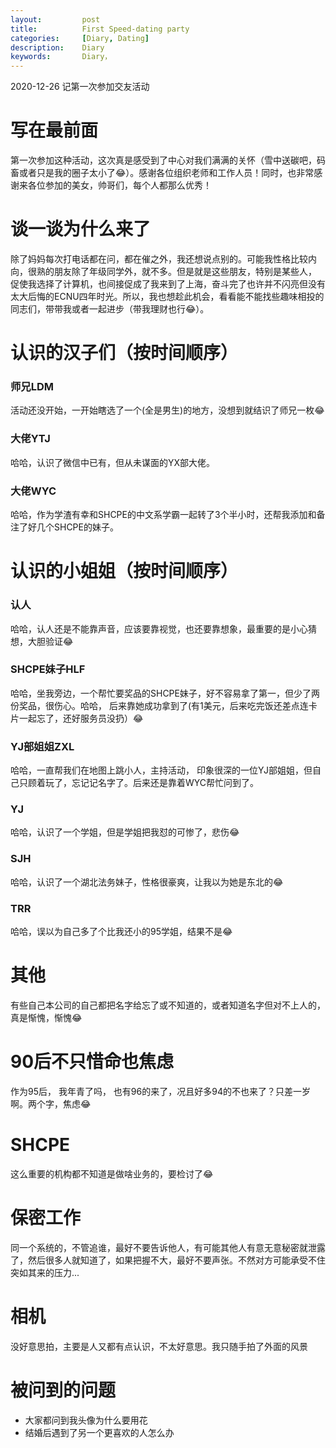 ```yaml
---
layout:     	post
title:      	First Speed-dating party
categories: 	[Diary, Dating]
description:   	Diary
keywords: 		Diary，
---
```


2020-12-26 记第一次参加交友活动

# 写在最前面

第一次参加这种活动，这次真是感受到了中心对我们满满的关怀（雪中送碳吧，码畜或者只是我的圈子太小了😂）。感谢各位组织老师和工作人员！同时，也非常感谢来各位参加的美女，帅哥们，每个人都那么优秀！ 

# 谈一谈为什么来了

除了妈妈每次打电话都在问，都在催之外，我还想说点别的。可能我性格比较内向，很熟的朋友除了年级同学外，就不多。但是就是这些朋友，特别是某些人， 促使我选择了计算机，也间接促成了我来到了上海，奋斗完了也许并不闪亮但没有太大后悔的ECNU四年时光。所以，我也想趁此机会，看看能不能找些趣味相投的同志们，带带我或者一起进步（带我理财也行😂）。

# 认识的汉子们（按时间顺序）

### 师兄LDM

活动还没开始，一开始瞎选了一个(全是男生)的地方，没想到就结识了师兄一枚😂

### 大佬YTJ

哈哈，认识了微信中已有，但从未谋面的YX部大佬。

### 大佬WYC

哈哈，作为学渣有幸和SHCPE的中文系学霸一起转了3个半小时，还帮我添加和备注了好几个SHCPE的妹子。

# 认识的小姐姐（按时间顺序）

### 认人

哈哈，认人还是不能靠声音，应该要靠视觉，也还要靠想象，最重要的是小心猜想，大胆验证😂

### SHCPE妹子HLF

哈哈，坐我旁边，一个帮忙要奖品的SHCPE妹子，好不容易拿了第一，但少了两份奖品，很伤心。哈哈， 后来靠她成功拿到了(有1美元，后来吃完饭还差点连卡片一起忘了，还好服务员没扔）😂

### YJ部姐姐ZXL

哈哈，一直帮我们在地图上跳小人，主持活动， 印象很深的一位YJ部姐姐，但自己只顾着玩了，忘记记名字了。后来还是靠着WYC帮忙问到了。

### YJ

哈哈，认识了一个学姐，但是学姐把我怼的可惨了，悲伤😂

### SJH

哈哈，认识了一个湖北法务妹子，性格很豪爽，让我以为她是东北的😂

### TRR

哈哈，误以为自己多了个比我还小的95学姐，结果不是😂

# 其他

有些自己本公司的自己都把名字给忘了或不知道的，或者知道名字但对不上人的，真是惭愧，惭愧😂

# 90后不只惜命也焦虑

作为95后， 我年青了吗， 也有96的来了，况且好多94的不也来了？只差一岁啊。两个字，焦虑😂

# SHCPE

这么重要的机构都不知道是做啥业务的，要检讨了😂

# 保密工作

同一个系统的，不管追谁，最好不要告诉他人，有可能其他人有意无意秘密就泄露了，然后很多人就知道了，如果把握不大，最好不要声张。不然对方可能承受不住突如其来的压力...

# 相机

没好意思拍，主要是人又都有点认识，不太好意思。我只随手拍了外面的风景

# 被问到的问题

- 大家都问到我头像为什么要用花
- 结婚后遇到了另一个更喜欢的人怎么办



